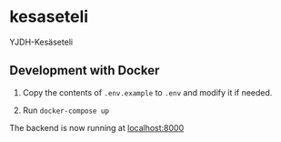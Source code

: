 # kesaseteli
YJDH-Kesäseteli

## Development with Docker

1. Copy the contents of `.env.example` to `.env` and modify it if needed.

2. Run `docker-compose up`

The backend is now running at [localhost:8000](http://localhost:8000)
